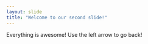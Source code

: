 ```yaml
---
layout: slide
title: "Welcome to our second slide!"
---
```

Everything is awesome!
Use the left arrow to go back!
